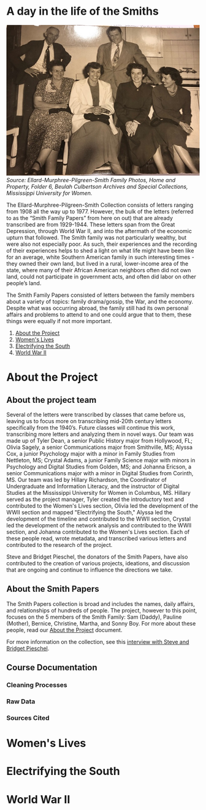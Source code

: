 # A day in the life of the Smiths

![black and white photo of the 5 members of the Smith family in 1950: Sam Hawkins Smith, Sam Ellard Smith, Pauline Smith, Bernice Smith, Martha Smith Womble, and Christine Smith Faust](https://github.com/hillaryAHR/LIB-201/blob/main/narrative-images/smith-family-group-photo.jpg)
*Source: Ellard-Murphree-Pilgreen-Smith Family Photos, Home and Property, Folder 6, Beulah Culbertson Archives and Special Collections, Mississippi University for Women.*

The Ellard-Murphree-Pilgreen-Smith Collection consists of letters ranging from 1908 all the way up to 1977. However, the bulk of the letters (referred to as the “Smith Family Papers” from here on out) that are already transcribed are from 1929-1944. These letters span from the Great Depression, through World War II, and into the aftermath of the economic upturn that followed. The Smith family was not particularly wealthy, but were also not especially poor. As such, their experiences and the recording of their experiences helps to shed a light on what life might have been like for an average, white Southern American family in such interesting times - they owned their own land, but lived in a rural, lower-income area of the state, where many of their African American neighbors often did not own land, could not participate in government acts, and often did labor on other people’s land. 

The Smith Family Papers consisted of letters between the family members about a variety of topics: family drama/gossip, the War, and the economy. Despite what was occurring abroad, the family still had its own personal affairs and problems to attend to and one could argue that to them, these things were equally if not more important. 


1. [About the Project](#about-the-project)
2. [Women's Lives](#women's-lives)
3. [Electrifying the South](#electrifying-the-south)
4. [World War II](#world-war-ii)

# About the Project

## About the project team

Several of the letters were transcribed by classes that came before us, leaving us to focus more on transcribing mid-20th century letters specifically from the 1940’s. Future classes will continue this work, transcribing more letters and analyzing them in novel ways. Our team was made up of Tyler Dean, a senior Public History major from Hollywood, FL; Olivia Sagely, a senior Communications major from Smithville, MS; Alyssa Cox, a junior Psychology major with a minor in Family Studies from Nettleton, MS; Crystal Adams, a junior Family Science major with minors in Psychology and Digital Studies from Golden, MS; and Johanna Ericson, a senior Communications major with a minor in Digital Studies from Corinth, MS. Our team was led by Hillary Richardson, the Coordinator of Undergraduate and Information Literacy, and the instructor of Digital Studies at the Mississippi University for Women in Columbus, MS. Hillary served as the project manager, Tyler created the introductory text and contributed to the Women's Lives section, Olivia led the development of the WWII section and mapped "Electrifying the South," Alyssa led the development of the timeline and contributed to the WWII section, Crystal led the development of the network analysis and contributed to the WWII section, and Johanna contributed to the Women's Lives section. Each of these people read, wrote metadata, and transcribed various letters and contributed to the research of the project.

Steve and Bridget Pieschel, the donators of the Smith Papers, have also contributed to the creation of various projects, ideations, and discussion that are ongoing and continue to influence the directions we take.

## About the Smith Papers

The Smith Papers collection is broad and includes the names, daily affairs, and relationships of hundreds of people. The project, however to this point, focuses on the 5 members of the Smith Family: Sam (Daddy), Pauline (Mother), Bernice, Christine, Martha, and Sonny Boy. For more about these people, read our [About the Project](https://docs.google.com/document/d/1Vo_YCCW18aam14CnAG8KyYYDlV37zODsFaqP_6_Flgk/edit?usp=sharing) document.

For more information on the collection, see this [interview with Steve and Bridget Pieschel](https://youtu.be/zPynkw9V-Q8).

## Course Documentation

### Cleaning Processes

### Raw Data

### Sources Cited


# Women's Lives

# Electrifying the South

# World War II